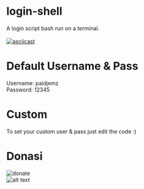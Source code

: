 # login-shell
A login script bash run on a terminal.</br></br>
[![asciicast](https://asciinema.org/a/325476.png)](https://asciinema.org/a/325476)

# Default Username & Pass
Username: paidjemz</br>
Password: 12345

# Custom
To set your custom user & pass just edit the code :)<br/>

# Donasi
![donate](https://paidjemz.files.wordpress.com/2020/05/gopayy.png)
<br/>
![alt text](http://xcodeserver.my.id/gopay.png)
